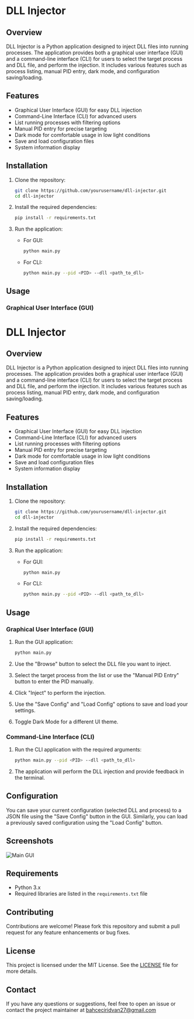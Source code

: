 # DLL Injector

## Overview

DLL Injector is a Python application designed to inject DLL files into running processes. The application provides both a graphical user interface (GUI) and a command-line interface (CLI) for users to select the target process and DLL file, and perform the injection. It includes various features such as process listing, manual PID entry, dark mode, and configuration saving/loading.

## Features

- Graphical User Interface (GUI) for easy DLL injection
- Command-Line Interface (CLI) for advanced users
- List running processes with filtering options
- Manual PID entry for precise targeting
- Dark mode for comfortable usage in low light conditions
- Save and load configuration files
- System information display

## Installation

1. Clone the repository:
    ```sh
    git clone https://github.com/yourusername/dll-injector.git
    cd dll-injector
    ```

2. Install the required dependencies:
    ```sh
    pip install -r requirements.txt
    ```

3. Run the application:
    - For GUI:
      ```sh
      python main.py
      ```
    - For CLI:
      ```sh
      python main.py --pid <PID> --dll <path_to_dll>
      ```

## Usage

### Graphical User Interface (GUI)

# DLL Injector

## Overview

DLL Injector is a Python application designed to inject DLL files into running processes. The application provides both a graphical user interface (GUI) and a command-line interface (CLI) for users to select the target process and DLL file, and perform the injection. It includes various features such as process listing, manual PID entry, dark mode, and configuration saving/loading.

## Features

- Graphical User Interface (GUI) for easy DLL injection
- Command-Line Interface (CLI) for advanced users
- List running processes with filtering options
- Manual PID entry for precise targeting
- Dark mode for comfortable usage in low light conditions
- Save and load configuration files
- System information display

## Installation

1. Clone the repository:
    ```sh
    git clone https://github.com/yourusername/dll-injector.git
    cd dll-injector
    ```

2. Install the required dependencies:
    ```sh
    pip install -r requirements.txt
    ```

3. Run the application:
    - For GUI:
      ```sh
      python main.py
      ```
    - For CLI:
      ```sh
      python main.py --pid <PID> --dll <path_to_dll>
      ```

## Usage

### Graphical User Interface (GUI)

1. Run the GUI application:
    ```sh
    python main.py
    ```

2. Use the "Browse" button to select the DLL file you want to inject.

3. Select the target process from the list or use the "Manual PID Entry" button to enter the PID manually.

4. Click "Inject" to perform the injection.

5. Use the "Save Config" and "Load Config" options to save and load your settings.

6. Toggle Dark Mode for a different UI theme.

### Command-Line Interface (CLI)

1. Run the CLI application with the required arguments:
    ```sh
    python main.py --pid <PID> --dll <path_to_dll>
    ```

2. The application will perform the DLL injection and provide feedback in the terminal.

## Configuration

You can save your current configuration (selected DLL and process) to a JSON file using the "Save Config" button in the GUI. Similarly, you can load a previously saved configuration using the "Load Config" button.

## Screenshots

![Main GUI](https://i.hizliresim.com/h0lfz5g.PNG)

## Requirements

- Python 3.x
- Required libraries are listed in the `requirements.txt` file

## Contributing

Contributions are welcome! Please fork this repository and submit a pull request for any feature enhancements or bug fixes.

## License

This project is licensed under the MIT License. See the [LICENSE](LICENSE) file for more details.

## Contact

If you have any questions or suggestions, feel free to open an issue or contact the project maintainer at bahceciridvan27@gmail.com
